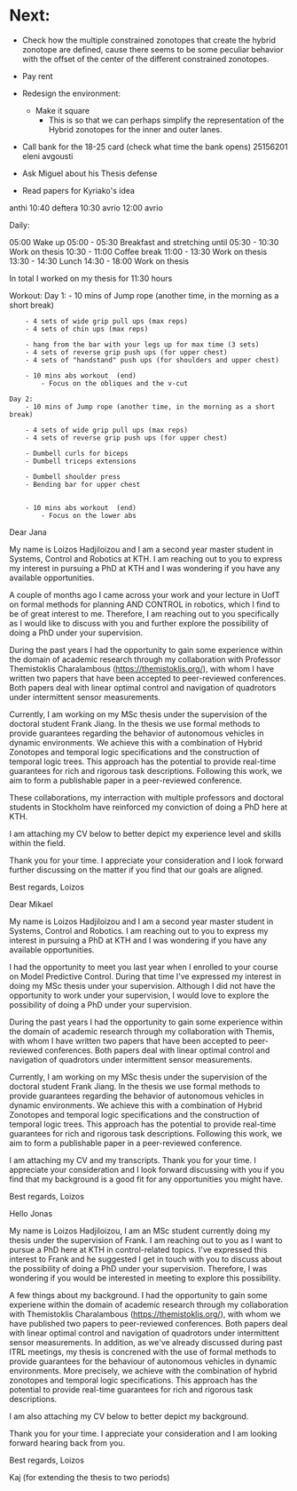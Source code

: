 # Next:

- Check how the multiple constrained zonotopes that create the hybrid zonotope are defined, cause there seems to be some peculiar behavior
  with the offset of the center of the different constrained zonotopes. 



- Pay rent

- Redesign the environment:
    - Make it square
        - This is so that we can perhaps simplify the representation of the Hybrid zonotopes for the inner and outer lanes.


- Call bank for the 18-25 card (check what time the bank opens)
    25156201 eleni avgousti
- Ask Miguel about his Thesis defense
- Read papers for Kyriako's idea






anthi
10:40 deftera
10:30 avrio
12:00 avrio










Daily:

05:00               Wake up
05:00 - 05:30       Breakfast and stretching until
05:30 - 10:30       Work on thesis
10:30 - 11:00       Coffee break
11:00 - 13:30       Work on thesis
13:30 - 14:30       Lunch
14:30 - 18:00       Work on thesis


In total I worked on my thesis for 11:30 hours



Workout:
    Day 1:
        - 10 mins of Jump rope (another time, in the morning as a short break)

        - 4 sets of wide grip pull ups (max reps)
        - 4 sets of chin ups (max reps)
        
        - hang from the bar with your legs up for max time (3 sets)
        - 4 sets of reverse grip push ups (for upper chest)
        - 4 sets of "handstand" push ups (for shoulders and upper chest)

        - 10 mins abs workout  (end)
            - Focus on the obliques and the v-cut

    Day 2:
        - 10 mins of Jump rope (another time, in the morning as a short break)

        - 4 sets of wide grip pull ups (max reps)
        - 4 sets of reverse grip push ups (for upper chest)       
        
        - Dumbell curls for biceps
        - Dumbell triceps extensions
        
        - Dumbell shoulder press
        - Bending bar for upper chest


        - 10 mins abs workout  (end)
            - Focus on the lower abs


































Dear Jana

My name is Loizos Hadjiloizou and I am a second year master student in Systems, Control and Robotics at KTH. I am reaching out to you to express my interest
in pursuing a PhD at KTH and I was wondering if you have any available opportunities.

A couple of months ago I came across your work and your lecture in UofT on formal methods for planning AND CONTROL in robotics, which I find to be of great interest to me. Therefore, I am reaching out to you specifically as I would like to discuss with you and further explore the possibility of doing a PhD under your supervision.

During the past years I had the opportunity to gain some experience within the domain of academic research through my collaboration with Professor Themistoklis Charalambous (https://themistoklis.org/), with whom I have written two papers that have been accepted to peer-reviewed conferences. Both papers deal with linear optimal control and navigation of quadrotors under intermittent sensor measurements.

Currently, I am working on my MSc thesis under the supervision of the doctoral student Frank Jiang. In the thesis we use formal methods to provide guarantees regarding the behavior of autonomous vehicles in dynamic environments. We achieve this with a combination of Hybrid Zonotopes and temporal logic specifications and the construction of temporal logic trees. This approach has the potential to provide real-time guarantees for rich and rigorous task descriptions. Following this work, we aim to form a publishable paper in a peer-reviewed conference.

These collaborations, my interraction with multiple professors and doctoral students in Stockholm have reinforced my conviction of doing a PhD here at KTH.

I am attaching my CV below to better depict my experience level and skills within the field.

Thank you for your time. I appreciate your consideration and I look forward further discussing on the matter if you find that our goals are aligned.

Best regards,
Loizos





Dear Mikael

My name is Loizos Hadjiloizou and I am a second year master student in Systems, Control and Robotics. I am reaching out to you to express my interest in pursuing a PhD at KTH and I was wondering if you have any available opportunities.

I had the opportunity to meet you last year when I enrolled to your course on Model Predictive Control. During that time I've expressed my interest in
doing my MSc thesis under your supervision. Although I did not have the opportunity to work under your supervision, I would love to explore the possibility
of doing a PhD under your supervision.

During the past years I had the opportunity to gain some experience within the domain of academic research through my collaboration with Themis, with whom I have written two papers that have been accepted to peer-reviewed conferences. Both papers deal with linear optimal control and navigation of quadrotors under intermittent sensor measurements.

Currently, I am working on my MSc thesis under the supervision of the doctoral student Frank Jiang. In the thesis we use formal methods to provide guarantees regarding the behavior of autonomous vehicles in dynamic environments. We achieve this with a combination of Hybrid Zonotopes and temporal logic specifications and the construction of temporal logic trees. This approach has the potential to provide real-time guarantees for rich and rigorous task descriptions. Following this work, we aim to form a publishable paper in a peer-reviewed conference.

I am attaching my CV and my transcripts. Thank you for your time. I appreciate your consideration and I look forward discussing with you if you find that my
background is a good fit for any opportunities you might have.

Best regards,
Loizos




Hello Jonas

My name is Loizos Hadjiloizou, I am an MSc student currently doing my thesis under the supervision of Frank. I am reaching out to you as I want to pursue a PhD here at KTH in control-related topics. I've expressed this interest to Frank and he suggested I get in touch with you to discuss about the possibility of doing a PhD under your supervision. Therefore, I was wondering if you would be interested in meeting to explore this possibility.

A few things about my background. I had the opportunity to gain some experiene within the domain of academic research through my collaboration with Themistoklis Charalambous (https://themistoklis.org/), with whom we have published two papers to peer-reviewed conferences. Both papers deal with linear optimal control and navigation of quadrotors under intermittent sensor measurements. In addition, as we've already discussed during past ITRL meetings, my thesis is concrened with the use of formal methods to provide guarantees for the behaviour of autonomous vehicles in dynamic environments. More precisely, we achieve with the combination of hybrid zonotopes and temporal logic specifications. This approach has the potential to provide real-time guarantees for rich and rigorous task descriptions.

I am also attaching my CV below to better depict my background.

Thank you for your time. I appreciate your consideration and I am looking forward hearing back from you.

Best regards,
Loizos









Kaj (for extending the thesis to two periods)








